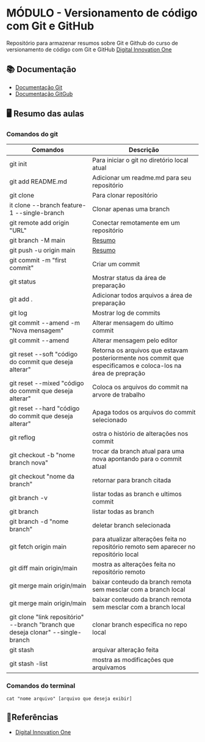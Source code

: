 
# MÓDULO - Versionamento de código com Git e GitHub

Repositório para armazenar resumos sobre Git e Github do curso de versionamento de código com Git e GitHub [Digital Innovation One](https://www.dio.me/)

## 📚 Documentação
- [Documentação Git](https://git-scm.com/docs/git/pt_BR)
- [Documentação GitGub](https://docs.github.com/pt)

## 🖥️ Resumo das aulas

### Comandos do git

| Comandos | Descrição |
|-------|---------|
| git init | Para iniciar o git no diretório local atual |
| git add README.md | Adicionar um readme.md para seu repositório |
| git clone | Para clonar repositório |
| it clone --branch feature-1 --single-branch | Clonar apenas uma branch |
| git remote add origin "URL" | Conectar remotamente em um repositório |
| git branch -M main | [Resumo]() |
| git push -u origin main | [Resumo]() |
| git commit -m "first commit" | Criar um commit |
| git status | Mostrar status da área de preparação |
| git add . | Adicionar todos arquivos a área de preparação |
| git log | Mostrar log de commits |
| git commit --amend -m "Nova mensagem" | Alterar mensagem do ultimo commit |
| git commit --amend | Alterar mensagem pelo editor |
| git reset --soft "código do commit que deseja alterar" | Retorna os arquivos que estavam posteriormente nos commit que especificamos e coloca-los na área de prepração |
| git reset --mixed "código do commit que deseja alterar" | Coloca os arquivos do commit na arvore de trabalho |
| git reset --hard "código do commit que deseja alterar" | Apaga todos os arquivos do commit selecionado |
| git reflog | ostra o histório de alterações nos commit |
| git checkout -b "nome branch nova" | trocar da branch atual para uma nova apontando para o commit atual |
| git checkout "nome da branch" | retornar para branch citada |
| git branch -v | listar todas as branch e ultimos commit|
| git branch | listar todas as branch |
| git branch -d "nome branch" | deletar branch selecionada |
| git fetch origin main | para atualizar alterações feita no repositório remoto sem aparecer no repositório local |
| git diff main origin/main | mostra as alterações feita no repositório remoto |
| git merge main origin/main | baixar conteudo da branch remota sem mesclar com a branch local |
| git merge main origin/main | baixar conteudo da branch remota sem mesclar com a branch local |
| git clone "link repositório" --branch "branch que deseja clonar" --single-branch | clonar branch especifica no repo local|
| git stash | arquivar alteração feita |
| git stash -list | mostra as modificações que arquivamos |




### Comandos do terminal

```
cat "nome arquivo" [arquivo que deseja exibir]

```



## 🔎Referências
- [Digital Innovation One](https://www.dio.me/)


